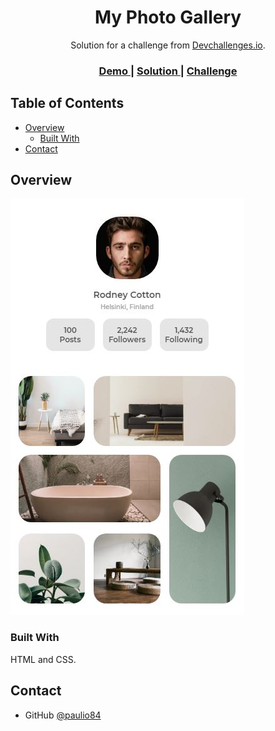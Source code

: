 <h1 align="center">My Photo Gallery</h1>

<div align="center">
   Solution for a challenge from  <a href="http://devchallenges.io" target="_blank">Devchallenges.io</a>.
</div>

<div align="center">
  <h3>
    <a href="https://my-photo-gallery-challenge.paulio.vercel.app/">
      Demo
    </a>
    <span> | </span>
    <a href="https://devchallenges.io/solutions/RqzRuBvMT3CIBffnPhpW">
      Solution
    </a>
    <span> | </span>
    <a href="https://devchallenges.io/challenges/gcbWLxG6wdennelX7b8I">
      Challenge
    </a>
  </h3>
</div>

<!-- TABLE OF CONTENTS -->

## Table of Contents

- [Overview](#overview)
  - [Built With](#built-with)
- [Contact](#contact)

<!-- OVERVIEW -->

## Overview

![screenshot](https://github.com/paulio84/my-photo-gallery-challenge/blob/main/src/assets/screenshot1.jpg)

### Built With

HTML and CSS.

## Contact

- GitHub [@paulio84](https://github.com/paulio84)
